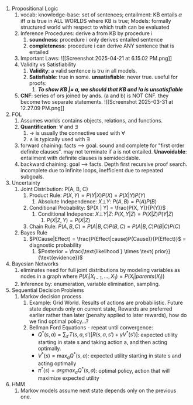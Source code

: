 1. Propositional Logic
	1. vocab: knowledge-base: set of sentences; entailment: KB entails $\alpha$ iff $\alpha$ is true in ALL WORLDS where KB is true; Models: formally structured world with respect to which truth can be evaluated
	2. Inference Procedures: derive a from KB by procedure i
		1. **soundness**: procedure i only derives entailed sentence
		2. **completeness**: procedure i can derive ANY sentence that is entailed
	3. Important Laws: ![[Screenshot 2025-04-21 at 6.15.02 PM.png]]
	4. Validity vs Satisfiability
		1. **Validity**: a valid sentence is tru in all models.
		2. **Satisfiable**: true in some. **unsatisfiable**: never true. useful for proofs: 
			1. ***To show KB |= a, we should that KB and !a is unsatisfiable***
	5. **CNF**: series of ors joined by ands. (a and b) is NOT CNF. they become two separate statements. ![[Screenshot 2025-03-31 at 12.27.09 PM.png]]
2. FOL
	1. Assumes worlds contains objects, relations, and functions.
	2. **Quantification**: $\forall$ and $\exists$
		1. $\rightarrow$ is usually the connective used with $\forall$
		2. $\land$ is typically used with $\exists$
	3. forward chaining: facts --> goal. sound and complete for "first order definite clauses". may not terminate if a is not entailed. **Unavoidable**: entailment with definite clauses is semidecidable.
	4. backward chaining: goal --> facts. Depth first recursive proof search. incomplete due to infinite loops, inefficient due to repeated subgoals.
3. Uncertainty
	1. Joint Distribution: P(A, B, C)
		1. Product Rule: $P(X, Y) = P(Y|X)P(X) = P(X|Y)P(Y)$
			1. Absolute Independence: $X \bot Y$:  $P(A, B) = P(A)P(B)$
		2. Conditional Probability: $P(X | Y) = \frac{P(X, Y)}{P(Y)}$
			1. Conditional Indepence: $X \bot Y|Z$:  $P(X, Y|Z) = P(X|Z)P(Y|Z)$
				1. $P(X|Z, Y) = P(X|Z)$
		3. Chain Rule: $P(A,B,C) = P(A|B,C)P(B,C) = P(A|B,C)P(B|C)P(C)$
	2. Bayes Rule
		1. $P(Cause|Effect) = \frac{P(Effect|cause)P(Cause)}{P(Effect)}$ = diagnostic probability
			1. $Posterior = \frac{\text{likelihood } \times \text{ prior}}{\text{evidence}}$
4. Bayesian Networks
	1. eliminates need for full joint distributions by modeling variables as nodes in a graph where $P(X_i | X_{i-1}, ..., X_1) = P(X_i | parents(X_i))$
	2. Inference by: enumeration, variable elimination, sampling.
5. Sequential Decision Problems
	1. Markov decision process
		1. Example: Grid World. Results of actions are probabilistic. Future state depends only on current state, Rewards are preferred earlier rather than later (penalty applied to later rewards), how do we find optimal policy...?
		2. Bellman Ford Equations - repeat until convergence:
			- $Q^*(s, a)= \sum_{s'} T(s, a, s')[ R(s, a, s') + \gamma V^*(s') ]$: expected utility starting in state s and taking action a, and then acting optimally.
			- $V^*(s) = \max_{a} Q^*(s, a)$: expected utility starting in state s and acting optimally 
			- $\pi^* (s) = argmax_a Q^*(s, a)$: optimal policy, action that will maximize expected utility
6. HMM
	1. Markov models assume next state depends only on the previous one.
	